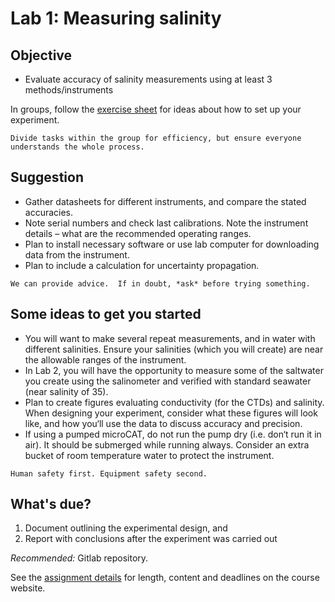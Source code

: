 # Lab 1: Measuring salinity

## Objective
- Evaluate accuracy of salinity measurements using at least 3 methods/instruments

In groups, follow the [exercise sheet](../exercise/lab-1-salinometry) for ideas about how to set up your experiment.

```{tip}
Divide tasks within the group for efficiency, but ensure everyone understands the whole process.
```

## Suggestion
- Gather datasheets for different instruments, and compare the stated accuracies.
- Note serial numbers and check last calibrations. Note the instrument details – what are the recommended operating ranges.
- Plan to install necessary software or use lab computer for downloading data from the instrument.
- Plan to include a calculation for uncertainty propagation.

```{tip}
We can provide advice.  If in doubt, *ask* before trying something.
```

## Some ideas to get you started

- You will want to make several repeat measurements, and in water with different salinities. Ensure your salinities (which you will create) are near the allowable ranges of the instrument.
- In Lab 2, you will have the opportunity to measure some of the saltwater you create using the salinometer and verified with standard seawater (near salinity of 35).
- Plan to create figures evaluating conductivity (for the CTDs) and salinity. When designing your experiment, consider what these figures will look like, and how you‘ll use the data to discuss accuracy and precision.
- If using a pumped microCAT, do not run the pump dry (i.e. don‘t run it in air). It should be submerged while running always. Consider an extra bucket of room temperature water to protect the instrument.



```{warning}
Human safety first. Equipment safety second.
```

## What's due?

1. Document outlining the experimental design, and
2. Report with conclusions after the experiment was carried out

*Recommended:* Gitlab repository.

See the [assignment details](../exercise/assignment-lab) for length, content and deadlines on the course website.